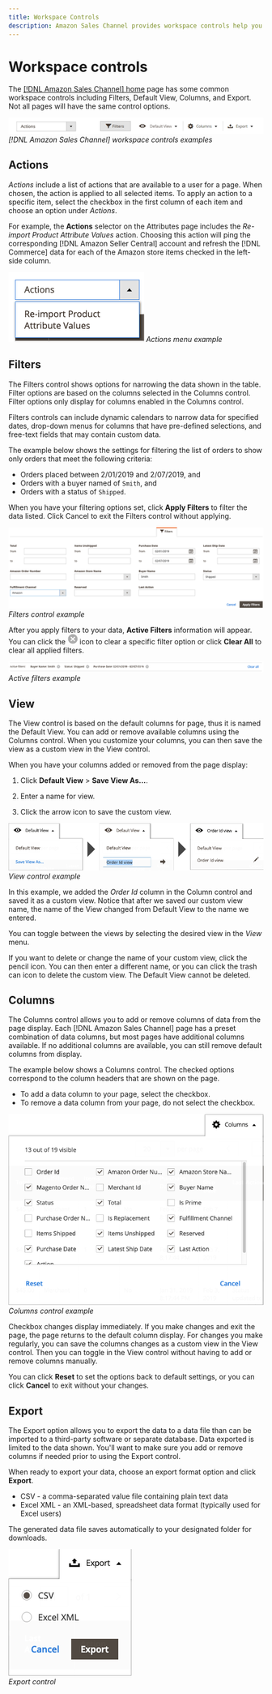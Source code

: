 ```yaml
---
title: Workspace Controls
description: Amazon Sales Channel provides workspace controls help you locate listings, view information, and easily and apply actions.
---
```


# Workspace controls

The [[!DNL Amazon Sales Channel] home](./amazon-sales-channel-home.md) page has some common workspace controls including Filters, Default View, Columns, and Export. Not all pages will have the same control options.

![](assets/amazon-workspace-controls.png)
_[!DNL Amazon Sales Channel] workspace controls examples_

## Actions

_Actions_ include a list of actions that are available to a user for a page. When chosen, the action is applied to all selected items. To apply an action to a specific item, select the checkbox in the first column of each item and choose an option under _Actions_.

For example, the **Actions** selector on the Attributes page includes the _Re-import Product Attribute Values_ action. Choosing this action will ping the corresponding [!DNL Amazon Seller Central] account and refresh the [!DNL Commerce] data for each of the Amazon store items checked in the left-side column.

![](assets/amazon-sales-channel-home-actions-option.png)
_Actions menu example_

## Filters

The Filters control shows options for narrowing the data shown in the table. Filter options are based on the columns selected in the Columns control. Filter options only display for columns enabled in the Columns control.

Filters controls can include dynamic calendars to narrow data for specified dates, drop-down menus for columns that have pre-defined selections, and free-text fields that may contain custom data.

The example below shows the settings for filtering the list of orders to show only orders that meet the following criteria:

- Orders placed between 2/01/2019 and 2/07/2019, and
- Orders with a buyer named of `Smith`, and
- Orders with a status of `Shipped`.

When you have your filtering options set, click **Apply Filters** to filter the data listed. Click Cancel to exit the Filters control without applying.

![](assets/workspace-controls-filters.png)
_Filters control example_

After you apply filters to your data, **Active Filters** information will appear. You can click the ![Clear filters icon](assets/x-icon-clear-filters.png) icon to clear a specific filter option or click **Clear All** to clear all applied filters.

![](assets/applied-filters-line.png)
_Active filters example_

## View

The View control is based on the default columns for page, thus it is named the Default View. You can add or remove available columns using the Columns control. When you customize your columns, you can then save the view as a custom view in the View control.

When you have your columns added or removed from the page display:

1. Click **Default View** > **Save View As...**.

1. Enter a name for view.

1. Click the arrow icon to save the custom view.

![](assets/workspace-controls-view.png)
_View control example_

In this example, we added the _Order Id_ column in the Column control and saved it as a custom view. Notice that after we saved our custom view name, the name of the View changed from Default View to the name we entered.

You can toggle between the views by selecting the desired view in the _View_ menu.

If you want to delete or change the name of your custom view, click the pencil icon. You can then enter a different name, or you can click the trash can icon to delete the custom view. The Default View cannot be deleted.

## Columns

The Columns control allows you to add or remove columns of data from the page display. Each [!DNL Amazon Sales Channel] page has a preset combination of data columns, but most pages have additional columns available. If no additional columns are available, you can still remove default columns from display.

The example below shows a Columns control. The checked options correspond to the column headers that are shown on the page.

- To add a data column to your page, select the checkbox.
- To remove a data column from your page, do not select the checkbox.

![](assets/workspace-controls-columns.png)
<br>_Columns control example_

Checkbox changes display immediately. If you make changes and exit the page, the page returns to the default column display. For changes you make regularly, you can save the columns changes as a custom view in the View control. Then you can toggle in the View control without having to add or remove columns manually.

You can click **Reset** to set the options back to default settings, or you can click **Cancel** to exit without your changes.

## Export

The Export option allows you to export the data to a data file than can be imported to a third-party software or separate database. Data exported is limited to the data shown. You'll want to make sure you add or remove columns if needed prior to using the Export control.

When ready to export your data, choose an export format option and click **Export**.

- CSV - a comma-separated value file containing plain text data
- Excel XML - an XML-based, spreadsheet data format (typically used for Excel users)

The generated data file saves automatically to your designated folder for downloads.

![](assets/workspace-controls-export.png)
<br>_Export control_

